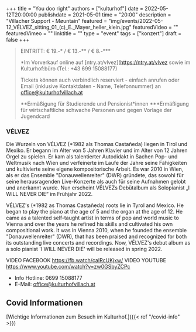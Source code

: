 +++
title = "You doo right"
authors = ["kulturhof"]
date = 2022-05-12T20:00:00
publishdate = 2021-05-01
time = "20:00"
description = "Villacher Support - Møuntain"
featured = "img/events/2022-05-12_VÉLVEZ_sitting_01_(c)_E._Mayer_heller_klein.jpg"
featuredVideo = ""
featuredVimeo = ""
linktitle = ""
type = "event"
tags = ["konzert"]
draft = false
+++

>
> EINTRITT: € 19.-\* / € 13.-\*\* / € 8.-\*\*\*
>
> \*Im Vorverkauf online auf [ntry.at/vlvez](https://ntry.at/vlvez sowie im Kulturhof:büro (Tel.: +43 699 15088177)
>
>Tickets können auch verbindlich reserviert - einfach anrufen oder Email (inklusive Kontaktdaten - Name, Telefonnummer) an office@kulturhofvillach.at
> 
> \*\*Ermäßigung für Studierende und Pensionist\*innen
> \*\*\*Ermäßigung für wirtschaftliche schwache Personen und gegen Vorlage der Jugendcard

### VÉLVEZ

Die Wurzeln von VÉLVEZ (\*1982 als Thomas Castañeda) liegen in Tirol und Mexiko. Er begann im Alter von 5 Jahren Klavier und im Alter von 12 Jahren Orgel zu spielen.
Er kam als talentierter Autodidakt in Sachen Pop- und Weltmusik nach Wien und verfeinerte im Laufe der Jahre seine Fähigkeiten und kultivierte seine eigene kompositorische Arbeit. Es war 2010 in Wien, als er das Ensemble "Donauwellenreiter" (DWR) gründete,
das sowohl für seine herausragenden Live-Konzerte als auch für seine Aufnahmen gelobt und anerkannt wurde.
Nun erscheint VÉLVEZs Debütalbum als Solopianist „I WILL NEVER DIE“ im Frühjahr 2022.
 
VÉLVEZ's (\*1982 as Thomas Castañeda) roots lie in Tyrol and Mexico. He began to play the piano at the age of 5 and the organ at the age of 12. 
He came as a talented self-taught artist in terms of pop and world music to Vienna and over the years he refined his skills and cultivated his own compositional work. It was in Vienna 2010, when he founded the ensemble "Donauwellenreiter" (DWR),
that has been praised and recognized for both its outstanding live concerts and recordings.
Now, VÉLVEZ's debut album as a solo pianist 'I WILL NEVER DIE' will be released in spring 2022.

VIDEO FACEBOOK
https://fb.watch/caIRcUKjxw/
VIDEO YOUTUBE
https://www.youtube.com/watch?v=zw0GSbyZCPc



- Info Hotline: 0699 15088177 
- E-Mail: office@kulturhofvillach.at

## Covid Informationen

[Wichtige Informationen zum Besuch im Kulturhof.]({{< ref "/covid-info" >}})
